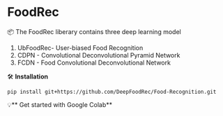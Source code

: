 # FoodRec
📦 The FoodRec liberary contains three deep learning model 
1. UbFoodRec- User-biased Food Recognition
2. CDPN - Convolutional Deconvolutional Pyramid Network
3. FCDN - Food Convolutional Deconvolutional Network 

🛠 **Installation**

```pip install git+https://github.com/DeepFoodRec/Food-Recognition.git```

💡** Get started with Google Colab**
